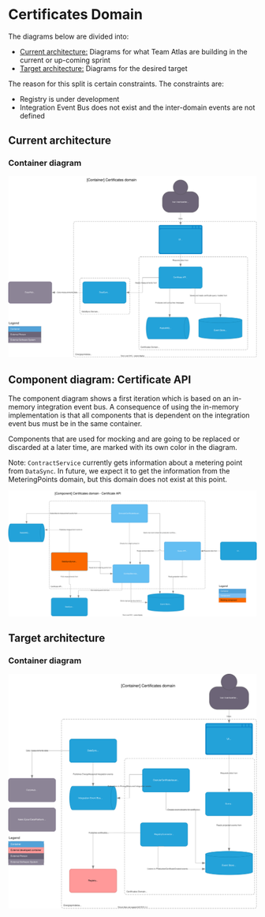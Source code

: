 # Certificates Domain

The diagrams below are divided into:

* [Current architecture:](#current-architecture) Diagrams for what Team Atlas are building in the current or up-coming sprint
* [Target architecture:](#target-architecture) Diagrams for the desired target

The reason for this split is certain constraints. The constraints are:

* Registry is under development
* Integration Event Bus does not exist and the inter-domain events are not defined

## Current architecture

### Container diagram
![Container diagram](../diagrams/certificates.current.container.drawio.svg)

## Component diagram: Certificate API

The component diagram shows a first iteration which is based on an in-memory integration event bus. A consequence of using the in-memory implementation is that all components that is dependent on the integration event bus must be in the same container.

Components that are used for mocking and are going to be replaced or discarded at a later time, are marked with its own color in the diagram.

Note: `ContractService` currently gets information about a metering point from `DataSync`. In future, we expect it to get the information from the MeteringPoints domain, but this domain does not exist at this point.

![Issuer component diagram](../diagrams/certificates.current.component.certificate.api.drawio.svg)

## Target architecture

### Container diagram
![Container diagram](../diagrams/certificates.target.container.drawio.svg)

